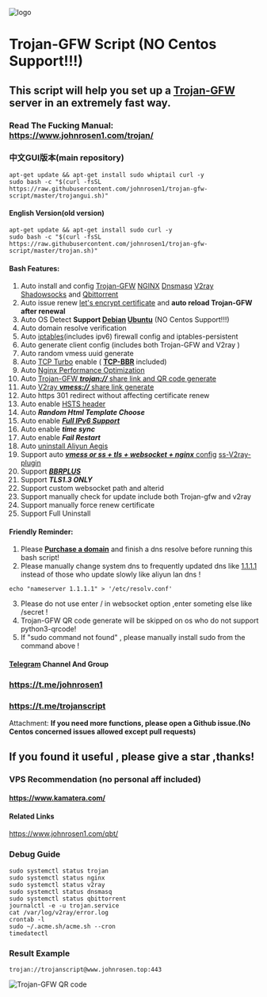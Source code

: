 ![logo](https://raw.githubusercontent.com/johnrosen1/trojan-gfw-script/master/logo.png)
# Trojan-GFW Script (NO Centos Support!!!)
## This script will help you set up a [Trojan-GFW](https://github.com/trojan-gfw/trojan) server in an extremely fast way.
### Read The Fucking Manual: https://www.johnrosen1.com/trojan/ 

### 中文GUI版本(main repository)
```
apt-get update && apt-get install sudo whiptail curl -y
sudo bash -c "$(curl -fsSL https://raw.githubusercontent.com/johnrosen1/trojan-gfw-script/master/trojangui.sh)"
```
#### English Version(old version)
```
apt-get update && apt-get install sudo curl -y
sudo bash -c "$(curl -fsSL https://raw.githubusercontent.com/johnrosen1/trojan-gfw-script/master/trojan.sh)"
```
#### Bash Features:

1. Auto install and config [Trojan-GFW](https://github.com/trojan-gfw/trojan) [NGINX](https://www.nginx.com/) [Dnsmasq](https://en.wikipedia.org/wiki/Dnsmasq) [V2ray](https://www.v2ray.com/index.html) [Shadowsocks](https://shadowsocks.org/en/index.html) and [Qbittorrent](https://www.qbittorrent.org/)
3. Auto issue renew [let's encrypt certificate](https://letsencrypt.org/) and **auto reload Trojan-GFW after renewal**
4. Auto OS Detect **Support [Debian](https://www.debian.org/) [Ubuntu](https://ubuntu.com/)** (NO Centos Support!!!)
5. Auto domain resolve verification
6. Auto [iptables](https://en.wikipedia.org/wiki/Iptables)(includes ipv6) firewall config and iptables-persistent
7. Auto generate client config (includes both Trojan-GFW and V2ray )
8. Auto random vmess uuid generate
9. Auto [TCP Turbo](https://github.com/shadowsocks/shadowsocks/wiki/Optimizing-Shadowsocks) enable ( **[TCP-BBR](https://github.com/google/bbr)** included)
10. Auto [Nginx Performance Optimization](https://www.johnrosen1.com/nginx1/)
11. Auto [Trojan-GFW ***trojan://*** share link and QR code generate](https://github.com/trojan-gfw/trojan-url)
12. Auto [V2ray ***vmess://*** share link generate](https://github.com/boypt/vmess2json)
13. Auto https 301 redirect without affecting certificate renew
14. Auto enable [HSTS header](https://securityheaders.com/)
16. Auto ***Random Html Template Choose***
17. Auto enable [***Full IPv6 Support***](https://en.wikipedia.org/wiki/IPv6)
18. Auto enable ***time sync***
19. Auto enable ***Fail Restart*** 
20. Auto [uninstall Aliyun Aegis](https://www.johnrosen1.com/ali-iso/)
19. Support auto [***vmess or ss + tls + websocket + nginx*** config](https://guide.v2fly.org/advanced/wss_and_web.html) [ss-V2ray-plugin](https://github.com/shadowsocks/v2ray-plugin)
20. Support ***[BBRPLUS](https://github.com/chiakge/Linux-NetSpeed)***
15. Support ***TLS1.3 ONLY***
20. Support custom websocket path and alterid
21. Support manually check for update include both Trojan-gfw and v2ray
22. Support manually force renew certificate
23. Support Full Uninstall

#### Friendly Reminder:
1. Please **[Purchase a domain](https://www.namesilo.com/?rid=685fb47qi)** and finish a dns resolve before running this bash script!
2. Please manually change system dns to frequently updated dns like [1.1.1.1](https://1.1.1.1/) instead of those who update slowly like aliyun lan dns !
```
echo "nameserver 1.1.1.1" > '/etc/resolv.conf'
```
3. Please do not use enter / in websocket option ,enter someting else like /secret !
4. Trojan-GFW QR code generate will be skipped on os who do not support python3-qrcode!
5. If "sudo command not found" , please manually install sudo from the command above !

#### [Telegram](https://telegram.org/) Channel And Group

### https://t.me/johnrosen1

### https://t.me/trojanscript

Attachment: **If you need more functions, please open a Github issue.(No Centos concerned issues allowed except pull requests)**

## If you found it useful , please give a star ,thanks!

### VPS Recommendation (no personal aff included)

#### https://www.kamatera.com/

#### Related Links

https://www.johnrosen1.com/qbt/

### Debug Guide

```
sudo systemctl status trojan
sudo systemctl status nginx
sudo systemctl status v2ray
sudo systemctl status dnsmasq
sudo systemctl status qbittorrent
journalctl -e -u trojan.service
cat /var/log/v2ray/error.log
crontab -l
sudo ~/.acme.sh/acme.sh --cron
timedatectl
```
### Result Example
```
trojan://trojanscript@www.johnrosen.top:443
```
![Trojan-GFW QR code](https://raw.githubusercontent.com/johnrosen1/trojan-gfw-script/master/trojanscript.png)



